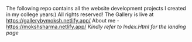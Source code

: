 The following repo contains all the website development projects I created in my college years:)
All rights reserved!
The Gallery is live at https://gallerybymoksh.netlify.app/
About me - https://mokshsharma.netlify.app/
*Kindly refer to Index.Html for the landing page*
